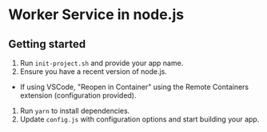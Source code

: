 # Worker Service in node.js

## Getting started
1. Run `init-project.sh` and provide your app name.
1. Ensure you have a recent version of node.js.
  * If using VSCode, "Reopen in Container" using the Remote Containers extension (configuration provided).
1. Run `yarn` to install dependencies.
1. Update `config.js` with configuration options and start building your app.
